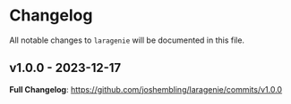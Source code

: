 # Changelog

All notable changes to `laragenie` will be documented in this file.

## v1.0.0 - 2023-12-17

**Full Changelog**: https://github.com/joshembling/laragenie/commits/v1.0.0
